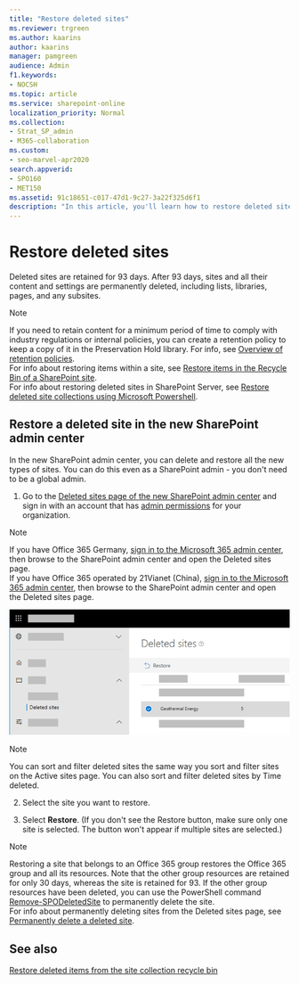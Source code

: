 ```yaml
---
title: "Restore deleted sites"
ms.reviewer: trgreen
ms.author: kaarins
author: kaarins
manager: pamgreen
audience: Admin
f1.keywords:
- NOCSH
ms.topic: article
ms.service: sharepoint-online
localization_priority: Normal
ms.collection:  
- Strat_SP_admin
- M365-collaboration
ms.custom:
- seo-marvel-apr2020
search.appverid:
- SPO160
- MET150
ms.assetid: 91c18651-c017-47d1-9c27-3a22f325d6f1
description: "In this article, you'll learn how to restore deleted sites (previously called "site collections") in the SharePoint admin center."
---
```


# Restore deleted sites

Deleted sites are retained for 93 days. After 93 days, sites and all their content and settings are permanently deleted, including lists, libraries, pages, and any subsites.
  
> [!NOTE]
> If you need to retain content for a minimum period of time to comply with industry regulations or internal policies, you can create a retention policy to keep a copy of it in the Preservation Hold library. For info, see [Overview of retention policies](/office365/securitycompliance/retention-policies).<br> For info about restoring items within a site, see [Restore items in the Recycle Bin of a SharePoint site](https://support.office.com/article/6df466b6-55f2-4898-8d6e-c0dff851a0be). <br>For info about restoring deleted sites in SharePoint Server, see [Restore deleted site collections using Microsoft Powershell](/powershell/module/sharepoint-server/restore-spdeletedsite). 
  
 
## Restore a deleted site in the new SharePoint admin center

In the new SharePoint admin center, you can delete and restore all the new types of sites. You can do this even as a SharePoint admin - you don't need to be a global admin.

1. Go to the [Deleted sites page of the new SharePoint admin center](https://admin.microsoft.com/sharepoint?page=recycleBin&modern=true) and sign in with an account that has [admin permissions](/sharepoint/sharepoint-admin-role) for your organization.

>[!NOTE]
>If you have Office 365 Germany, [sign in to the Microsoft 365 admin center](https://go.microsoft.com/fwlink/p/?linkid=848041), then browse to the SharePoint admin center and open the Deleted sites page. <br>If you have Office 365 operated by 21Vianet (China), [sign in to the Microsoft 365 admin center](https://go.microsoft.com/fwlink/p/?linkid=850627), then browse to the SharePoint admin center and open the Deleted sites page.
 
![Deleted sites in the new SharePoint admin center](media/b195b8c7-ee2b-4a02-92cb-ed61899edd24.png)

>[!NOTE]
>You can sort and filter deleted sites the same way you sort and filter sites on the Active sites page. You can also sort and filter deleted sites by Time deleted.
    
2. Select the site you want to restore.

3. Select **Restore**. (If you don't see the Restore button, make sure only one site is selected. The button won't appear if multiple sites are selected.)
 
> [!NOTE]
> Restoring a site that belongs to an Office 365 group restores the Office 365 group and all its resources. Note that the other group resources are retained for only 30 days, whereas the site is retained for 93. If the other group resources have been deleted, you can use the PowerShell command [Remove-SPODeletedSite](/powershell/module/sharepoint-online/remove-spodeletedsite) to permanently delete the site. <br>For info about permanently deleting sites from the Deleted sites page, see [Permanently delete a deleted site](delete-site-collection.md#permanently-delete-a-site).
  
  
## See also

[Restore deleted items from the site collection recycle bin](https://support.office.com/article/5fa924ee-16d7-487b-9a0a-021b9062d14b)

